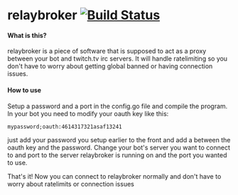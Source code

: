 # relaybroker [![Build Status](https://travis-ci.org/gempir/relaybroker.svg?branch=master)](https://travis-ci.org/gempir/relaybroker)

#### What is this?
relaybroker is a piece of software that is supposed to act as a proxy between your bot and twitch.tv irc servers. 
It will handle ratelimiting so you don't have to worry about getting global banned or having connection issues.

#### How to use 
Setup a password and a port in the config.go file and compile the program. 
In your bot you need to modify your oauth key like this:

    mypassword;oauth:4614317321asaf13241 

just add your password you setup earlier to the front and add a between the oauth key and the password.
Change your bot's server you want to connect to and port to the server relaybroker is running on and the port you wanted to use.

That's it! Now you can connect to relaybroker normally and don't have to worry about ratelimits or connection issues
